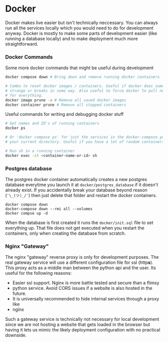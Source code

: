 # Docker

Docker makes live easier but isn't technically neccessary. You can always run
all the services locally which you would need to do for development anyway.
Docker is mostly to make some parts of development easier (like running a
database locally) and to make deployment much more straightforward.

### Docker Commands

Some more docker commands that might be useful during development

```bash
docker compose down # Bring down and remove running docker containers

# Combo to reset docker images / containers. Useful if docker does something
# strange or breaks in some way. Also useful to force docker to pull new images
# for everything.
docker image prune -a # Remove all saved docker images
docker container prune # Remove all stopped containers
```

Useful commands for writing and debugging docker stuff

```bash
# Get names and ID's of running containers
docker ps 

# Or 'docker compose ps' for just the services in the docker-compose.yml file in
# your current directory. Useful if you have a lot of random containers running. 

# Run sh in a running container
docker exec -it <container-name-or-id> sh
```

### Postgres database

The postgres docker container automatically creates a new postgres database
everytime you launch it at `docker/postgres_database` if it doesn't already
exist. If you accidentally break your database beyond reason (`¯\_(ツ)_/¯`) then
just delete that folder and restart the docker containers.

```commandline
docker compose down
docker-compose down --rmi all --volumes
docker compse up -d
```

When the database is first created it runs the `docker/init.sql` file to set
everything up. That file does not get executed when you restart the containers,
only when creating the database from scratch.

### Nginx "Gateway"

The nginx "gateway" reverse proxy is only for development purposes. The real
gateway service will use a different configuration file for ssl (http**s**).
This proxy acts as a middle man between the python api and the user. Its useful
for the following reasons:
- Easier ssl support. Nginx is more battle tested and secure than a flimsy
- python service. Avoid CORS issues if a website is also hosted in the future.
- It is universally recommended to hide internal services through a proxy like
- nginx

Such a gateway service is technically not necessary for local development since
we are not hosting a website that gets loaded in the browser but having it lets 
us mimic the likely deployment configuration with no practical downside.
